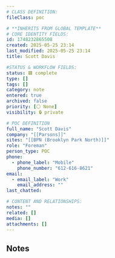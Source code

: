 ```yaml
---
# CLASS DEFINITION:
fileClass: poc

# **INHERITS FROM GLOBAL TEMPLATE**
# CORE IDENTITY FIELDS:
id: 1748232865508
created: 2025-05-25 23:14
last_modified: 2025-05-25 23:14
title: Scott Davis

#STATUS & WORKFLOW FIELDS:
status: 🟩 complete
type: []
tags: []
category: note
entered: true
archived: false
priority: [⚪ None]
visibility: 🔒 private

# POC DEFINITION
full_name: "Scott Davis"
company: "[[Parsons]]"
sites: "[[BPN (Brooklyn Park North)]]"
role: "Foreman"
person_type: POC
phone:
  - phone_label: "Mobile"
    phone_number: "612-616-8621"
email:
  - email_label: "Work"
    email_address: ""
last_chatted: 

# CONTENT AND RELATIONSHIPS:
notes: ""
related: []
media: []
attachments: []
---
```


## Notes